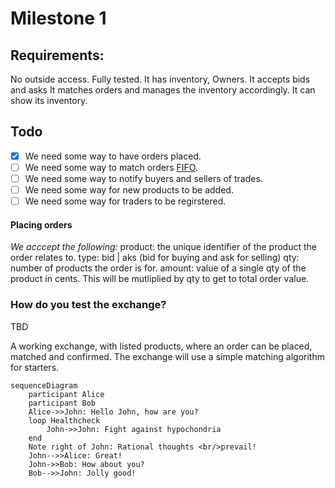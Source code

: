 # Milestone 1

## Requirements:
No outside access.
Fully tested.
It has inventory, Owners. 
It accepts bids and asks
It matches orders and manages the inventory accordingly.
It can show its inventory.

## Todo
- [x] We need some way to have orders placed.
- [ ] We need some way to match orders [FIFO](https://www.cmegroup.com/confluence/display/EPICSANDBOX/Supported+Matching+Algorithms#:~:text=Trade%20Futures%20Allocation-,FIFO,is%20the%20first%20order%20matched.).
- [ ] We need some way to notify buyers and sellers of trades.
- [ ] We need some way for new products to be added.
- [ ] We need some way for traders to be regirstered.

#### Placing orders
*We acccept the following:*
product: the unique identifier of the product the order relates to.
type: bid | aks (bid for buying and ask for selling)
qty: number of products the order is for.
amount: value of a single qty of the product in cents. This will be mutliplied by qty to get to total order value.

### How do you test the exchange? 
TBD

A working exchange, with listed products, where an order can be placed, matched and confirmed. The exchange will use a simple matching algorithm for starters.

```mermaid
sequenceDiagram
    participant Alice
    participant Bob
    Alice->>John: Hello John, how are you?
    loop Healthcheck
        John->>John: Fight against hypochondria
    end
    Note right of John: Rational thoughts <br/>prevail!
    John-->>Alice: Great!
    John->>Bob: How about you?
    Bob-->>John: Jolly good!
```
